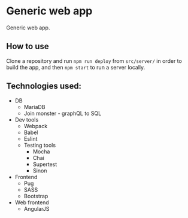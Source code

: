 # Generic web app
Generic web app.
## How to use
Clone a repository and run `npm run deploy` from `src/server/` in order to build the app, and then `npm start` to run a server locally.
## Technologies used:
* DB
    * MariaDB
    * Join monster - graphQL to SQL
* Dev tools
    * Webpack
    * Babel
    * Eslint
    * Testing tools
        * Mocha
        * Chai
        * Supertest
        * Sinon
* Frontend
    * Pug
    * SASS
    * Bootstrap
* Web frontend
    * AngularJS
